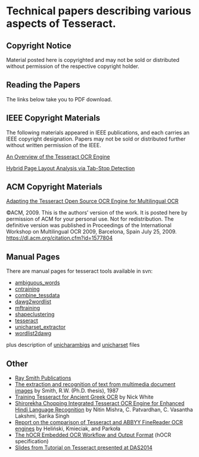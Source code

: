 # Technical papers describing various aspects of Tesseract.

## Copyright Notice

Material posted here is copyrighted and may not be sold or distributed without permission of the respective copyright holder.

## Reading the Papers

The links below take you to PDF download.

## IEEE Copyright Materials

The following materials appeared in IEEE publications, and each carries an IEEE copyright designation. Papers may not be sold or distributed further without written permission of the IEEE.

[An Overview of the Tesseract OCR Engine](https://github.com/tesseract-ocr/docs/blob/master/tesseracticdar2007.pdf)

[Hybrid Page Layout Analysis via Tab-Stop Detection](https://github.com/tesseract-ocr/docs/blob/master/PageLayoutAnalysisICDAR2.pdf)


## ACM Copyright Materials

[Adapting the Tesseract Open Source OCR Engine for Multilingual OCR](https://github.com/tesseract-ocr/docs/blob/master/MOCRadaptingtesseract2.pdf)

©ACM, 2009. This is the authors’ version of the work. It is posted here by permission of ACM for your personal use. Not for redistribution. The definitive version was published in Proceedings of the International Workshop on Multilingual OCR 2009, Barcelona,
Spain July 25, 2009. https://dl.acm.org/citation.cfm?id=1577804

## Manual Pages

There are manual pages for tesseract tools available in svn:
  * [ambiguous\_words](http://tesseract-ocr.googlecode.com/svn-history/r719/trunk/doc/ambiguous_words.1.html)
  * [cntraining](http://tesseract-ocr.googlecode.com/svn-history/r719/trunk/doc/cntraining.1.html)
  * [combine\_tessdata](http://tesseract-ocr.googlecode.com/svn-history/r719/trunk/doc/combine_tessdata.1.html)
  * [dawg2wordlist](http://tesseract-ocr.googlecode.com/svn-history/r719/trunk/doc/dawg2wordlist.1.html)
  * [mftraining](http://tesseract-ocr.googlecode.com/svn-history/r719/trunk/doc/mftraining.1.html)
  * [shapeclustering](http://tesseract-ocr.googlecode.com/svn-history/r719/trunk/doc/shapeclustering.1.html)
  * [tesseract](http://tesseract-ocr.googlecode.com/svn-history/r719/trunk/doc/tesseract.1.html)
  * [unicharset\_extractor](http://tesseract-ocr.googlecode.com/svn-history/r719/trunk/doc/unicharset_extractor.1.html)
  * [wordlist2dawg](http://tesseract-ocr.googlecode.com/svn-history/r719/trunk/doc/wordlist2dawg.1.html)

plus description of [unicharambigs](http://tesseract-ocr.googlecode.com/svn-history/r719/trunk/doc/unicharambigs.5.html) and [unicharset](http://tesseract-ocr.googlecode.com/svn-history/r719/trunk/doc/unicharset.5.html) files

## Other

  * [Ray Smith Publications](http://research.google.com/pubs/author4479.html)
  * [The extraction and recognition of text from multimedia document images](http://ethos.bl.uk/OrderDetails.do?uin=uk.bl.ethos.380162) by Smith, R.W. (Ph.D. thesis), 1987
  * [Training Tesseract for Ancient Greek OCR](http://eutypon.gr/eutypon/pdf/e2012-29/e29-a01.pdf) by Nick White
  * [Shirorekha Chopping Integrated Tesseract OCR Engine for Enhanced Hindi Language Recognition](http://research.ijcaonline.org/volume39/number6/pxc3877076.pdf) by Nitin Mishra, C. Patvardhan, C. Vasantha Lakshmi, Sarika Singh
  * [Report on the comparison of Tesseract and ABBYY FineReader OCR engines](http://lib.psnc.pl/dlibra/docmetadata?id=358&from=publication&showContent=true) by Heliński, Kmieciak, and Parkoła
  * [The hOCR Embedded OCR Workflow and Output Format](https://docs.google.com/document/d/1QQnIQtvdAC_8n92-LhwPcjtAUFwBlzE8EWnKAxlgVf0/edit) (hOCR specification)
  * [Slides from Tutorial on Tesseract presented at DAS2014](https://drive.google.com/file/d/0B7l10Bj_LprhbUlIUFlCdGtDYkE/edit?usp=sharing)
